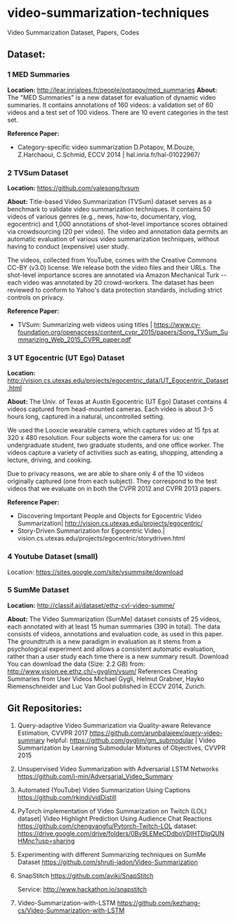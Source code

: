 # video-summarization-techniques
Video Summarization Dataset, Papers, Codes 

## Dataset: 
### 1 MED Summaries 
**Location:**  http://lear.inrialpes.fr/people/potapov/med_summaries
**About:** The "MED Summaries" is a new dataset for evaluation of dynamic video summaries. It contains annotations of 160 videos: a validation set of 60 videos and a test set of 100 videos. There are 10 event categories in the test set.

**Reference Paper:**
- Category-specific video summarization D.Potapov, M.Douze, Z.Harchaoui, C.Schmid, ECCV 2014 |  hal.inria.fr/hal-01022967/


### 2 TVSum Dataset
**Location:** https://github.com/yalesong/tvsum

**About:** Title-based Video Summarization (TVSum) dataset serves as a benchmark to validate video summarization techniques. It contains 50 videos of various genres (e.g., news, how-to, documentary, vlog, egocentric) and 1,000 annotations of shot-level importance scores obtained via crowdsourcing (20 per video). The video and annotation data permits an automatic evaluation of various video summarization techniques, without having to conduct (expensive) user study.

The videos, collected from YouTube, comes with the Creative Commons CC-BY (v3.0) license. We release both the video files and their URLs. The shot-level importance scores are annotated via Amazon Mechanical Turk -- each video was annotated by 20 crowd-workers. The dataset has been reviewed to conform to Yahoo's data protection standards, including strict controls on privacy.

**Reference Paper:**

- TVSum: Summarizing web videos using titles | https://www.cv-foundation.org/openaccess/content_cvpr_2015/papers/Song_TVSum_Summarizing_Web_2015_CVPR_paper.pdf

### 3  UT Egocentric (UT Ego) Dataset 

**Location:** http://vision.cs.utexas.edu/projects/egocentric_data/UT_Egocentric_Dataset.html

**About:** The Univ. of Texas at Austin Egocentric (UT Ego) Dataset contains 4 videos captured from head-mounted cameras.  Each video is about 3-5 hours long, captured in a natural, uncontrolled setting. 

We used the Looxcie wearable camera, which captures video at 15 fps at 320 x 480 resolution.  Four subjects wore the camera for us: one undergraduate student, two graduate students, and one office worker.  The videos capture a variety of activities such as eating, shopping, attending a lecture, driving, and cooking.

Due to privacy reasons, we are able to share only 4 of the 10 videos originally captured (one from each subject).  They correspond to the test videos that we evaluate on in both the CVPR 2012 and CVPR 2013 papers.

**Reference Paper:** 

-  Discovering Important People and Objects for Egocentric Video Summarization| http://vision.cs.utexas.edu/projects/egocentric/
- Story-Driven Summarization for Egocentric Video.| vision.cs.utexas.edu/projects/egocentric/storydriven.html

### 4 Youtube Dataset (small)
Location: https://sites.google.com/site/vsummsite/download 
  
### 5 SumMe Dataset 
**Location:** http://classif.ai/dataset/ethz-cvl-video-summe/

**About:**  The Video Summarization (SumMe) dataset consists of 25 videos, each annotated with at least 15 human summaries (390 in total). The data consists of videos, annotations and evaluation code, as used in this paper. The groundtruth is a new paradigm in evaluation as it stems from a psychological experiment and allows a consistent automatic evaluation, rather than a user study each time there is a new summary result. Download You can download the data (Size: 2.2 GB) from: http://www.vision.ee.ethz.ch/~gyglim/vsum/ References Creating Summaries from User Videos Michael Gygli, Helmut Grabner, Hayko Riemenschneider and Luc Van Gool published in ECCV 2014, Zurich.


## Git Repositories: 
1. Query-adaptive Video Summarization via Quality-aware Relevance Estimation, CVVPR 2017
   https://github.com/arunbalajeev/query-video-summary
   helpful: https://github.com/gyglim/gm_submodular | Video Summarization by Learning Submodular Mixtures of Objectives, CVVPR 2015

2. Unsupervised Video Summarization with Adversarial LSTM Networks 
   https://github.com/j-min/Adversarial_Video_Summary

3. Automated (YouTube) Video Summarization Using Captions
   https://github.com/rkindi/vidDistill

4. PyTorch implementation of Video Summarization on Twitch (LOL) dataset| Video Highlight Prediction Using Audience Chat Reactions
   https://github.com/chengyangfu/Pytorch-Twitch-LOL
   dataset: https://drive.google.com/drive/folders/0By9LEMeCDdboVDlHTDlqQUNHMnc?usp=sharing

5. Experimenting with different Summarizing techniques on SumMe Dataset
   https://github.com/shruti-jadon/Video-Summarization

6. SnapStitch
   https://github.com/avikj/SnapStitch 
   
   Service: http://www.hackathon.io/snapstitch

7. Video-Summarization-with-LSTM
   https://github.com/kezhang-cs/Video-Summarization-with-LSTM

   
